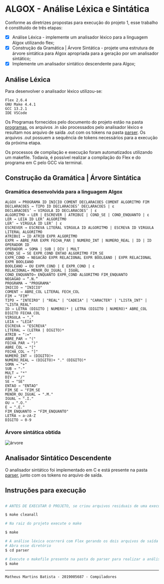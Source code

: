 # ALGOX - Análise Léxica e Sintática
Conforme as diretrizes propostas para execução do projeto 1, esse trabalho é constítuido de três etapas:

 - [x] Análise Léxica - implemente um analisador léxico para a linguagem Algox utilizando flex;
 - [x] Construção da Gramática | Árvore Sintática - projete uma estrutura de árvore sintática para Algox apropriada para a geração por um analisador sintático;
 - [x] Implemente um analisador sintático descendente para Algox;

## Análise Léxica
Para desenvolver o analisador léxico utilizou-se:

    Flex 2.6.4
    GNU Make 4.4.1
    GCC 13.2.1
    IDE VSCode

Os Programas fornecidos pelo documento do projeto estão na pasta [programas](/algox/programas/), os arquivos .in são processados pelo analisador léxico e resultam nos arquivo de saída .out com os tokens na pasta [parser](/parser/). Os arquivos .out possuem a sequência de tokens necessários para a execução da próxima etapa.

Os processos de compilação e execução foram automatizados utilizando um makefile. Todavia, é possível realizar a compilação do Flex e do programa em C pelo GCC via terminal.


## Construção da Gramática | Árvore Sintática
### Gramática desenvolvida para a linguagem Algox
    ALGOX → PROGRAMA ID INICIO COMENT DECLARACOES COMENT ALGORITMO FIM
    DECLARACOES → TIPO ID DECLARACOES’ DECLARACOES | ε
    DECLARACOES’ → VIRGULA ID DECLARACOES’ | ε
    ALGORITMO → LER | ESCREVER | ATRIBUI | COND_SE | COND_ENQUANTO | ε
    LER → LEIA ID LER’ ALGORITMO
    LER’ → VIRGULA ID LER’ | ε
    ESCREVER → ESCREVA LITERAL VIRGULA ID ALGORITMO | ESCREVA ID VIRGULA LITERAL ALGORITMO
    ATRIBUI → ID ATRIB EXPR ALGORITMO
    EXPR → ABRE_PAR EXPR FECHA_PAR | NUMERO_INT | NUMERO_REAL | ID | ID OPERADOR ID
    OPERADOR → SOMA | SUB | DIV | MULT
    COND_SE → SE EXPR_COND ENTAO ALGORITMO FIM_SE
    EXPR_COND → NEGACAO EXPR RELACIONAL EXPR BOOLEANO | EXPR RELACIONAL EXPR BOOLEANO
    BOOLEANO → OU EXPR_COND | E EXPR_COND | ε
    RELACIONAL→ MENOR_OU_IGUAL | IGUAL
    COND_ENQUANTO→ ENQUANTO EXPR_COND ALGORITMO FIM_ENQUANTO
    NEGAGAO → “.N.”
    PROGRAMA → "PROGRAMA"
    INICIO → "INICIO"
    COMENT → ABRE_COL LITERAL FECH_COL
    FIM → "FIM"
    TIPO → "INTEIRO" | "REAL" | "CADEIA" | "CARACTER" | "LISTA_INT" | "LISTA_REAL"
    ID → LETRA (DIGITO | NUMERO)* | LETRA (DIGITO | NUMERO)* ABRE_COL DIGITO FECHA_COL
    VIRGULA → ","
    LEIA → "LEIA"
    ESCREVA → "ESCREVA"
    LITERAL → (LETRA | DIGITO)*
    ATRIB → ":="
    ABRE_PAR → "("
    FECHA_PAR → ")"
    ABRE_COL → "["
    FECHA_COL → "]"
    NUMERO_INT → (DIGITO)+
    NUMERO_REAL → (DIGITO)+ "." (DIGITO)*
    SOMA → "+"
    SUB → "-"
    MULT → "*"
    DIV → "/"
    SE → "SE"
    ENTAO → "ENTAO"
    FIM_SE → "FIM_SE
    MENOR_OU_IGUAL → ".M."
    IGUAL → ".I."
    OU → ".O."
    E → ".E."
    FIM_ENQUANTO → "FIM_ENQUANTO"
    LETRA → a-zA-Z
    DIGITO → 0-9
### Árvore sintática obtida
![árvore](/arvore.jpg)

## Analisador Sintático Descendente
O analisador sintático foi implementado em C e está presente na pasta [parser](/parser/), junto com os tokens no arquivo de saída.

## Instruções para execução

```bash

# ANTES DE EXECUTAR O PROJETO, se criou arquivos residuais de uma execução anterior, limpe esses arquivo com o comando abaixo no diretório ALGOX

$ make cleanall

# Na raiz do projeto execute o make

$ make

# A análise léxica ocorrerá com Flex gerando os dois arquivos de saída na pasta parser
# Abra esse diretório
$ cd parser

# Execute o makefile presente na pasta do parser para realizar a análise sintática
$ make

```
***
    Matheus Martins Batista - 2019005687 - Compiladores